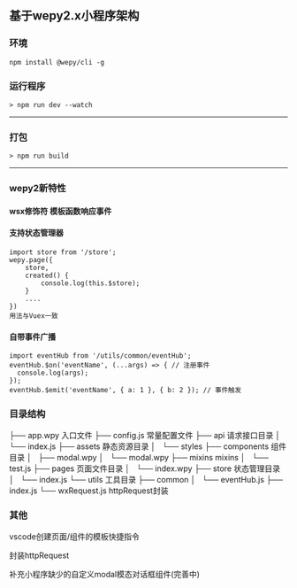 ## 基于wepy2.x小程序架构


### 环境

    npm install @wepy/cli -g

### 运行程序

    > npm run dev --watch

---------

### 打包
    > npm run build

---------
### wepy2新特性

#### wsx修饰符 模板函数响应事件

#### 支持状态管理器

    import store from '/store';
    wepy.page({
        store,
        created() {
            console.log(this.$store);
        }
        ....
    })
    用法与Vuex一致

#### 自带事件广播

    import eventHub from '/utils/common/eventHub';
    eventHub.$on('eventName', (...args) => { // 注册事件
      console.log(args);
    });
    eventHub.$emit('eventName', { a: 1 }, { b: 2 }); // 事件触发

### 目录结构

├── app.wpy                         入口文件
├── config.js                       常量配置文件
├── api                             请求接口目录
│   └── index.js
├── assets                          静态资源目录
│   └── styles
├── components                      组件目录
│   ├── modal.wpy
│   └── modal.wpy
├── mixins                          mixins
│   └── test.js
├── pages                           页面文件目录
│   └── index.wpy
├── store                           状态管理目录
│   └── index.js
└── utils                           工具目录
    ├── common
    │   └── eventHub.js
    ├── index.js
    └── wxRequest.js                httpRequest封装

### 其他

vscode创建页面/组件的模板快捷指令

封装httpRequest

补充小程序缺少的自定义modal模态对话框组件(完善中)


